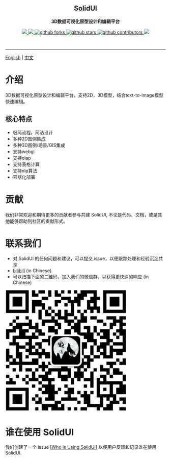 <h2 align="center">
  SolidUI
</h2>

<p align="center">
  <strong>3D数据可视化原型设计和编辑平台</strong>
</p>


<p align="center">
    <a target="_blank" href="https://github.com/CloudOrc/SolidUI/blob/main/LICENSE">
        <img src="https://img.shields.io/badge/License-Apache%202.0-blue.svg?label=license" />
    </a>
    <a target="_blank" href="https://www.oracle.com/technetwork/java/javase/downloads/index.html">
        <img src="https://img.shields.io/badge/JDK-8-green.svg" />
    </a>

   <a target="_blank" href='https://github.com/CloudOrc/SolidUI'>
        <img src="https://img.shields.io/github/forks/CloudOrc/SolidUI.svg" alt="github forks"/>
   </a>
   <a target="_blank" href='https://github.com/CloudOrc/SolidUI'>
        <img src="https://img.shields.io/github/stars/CloudOrc/SolidUI.svg" alt="github stars"/>
   </a>
   <a target="_blank" href='https://github.com/CloudOrc/SolidUI'>
        <img src="https://img.shields.io/github/contributors/CloudOrc/SolidUI.svg" alt="github contributors"/>
   </a>
  <a target="_blank" href="https://badges.toozhao.com/stats/01GS2TEBGN98QRTZ1F3K0Y7XCG">
       <img src="https://badges.toozhao.com/badges/01GS2TEBGN98QRTZ1F3K0Y7XCG/green.svg" />
  </a>

</p>
<br/>

---
[English](README.md) | [中文](README_CN.md)

# 介绍
3D数据可视化原型设计和编辑平台，支持2D，3D模型，结合text-to-image模型快速编辑。

## 核心特点

* 极简流程，简洁设计
* 多种2D图例集成
* 多种3D图例/场景/GIS集成
* 支持webgl
* 支持olap
* 支持表格计算
* 支持nlp算法
* 容器化部署



# 贡献

我们非常欢迎和期待更多的贡献者参与共建 SolidUI, 不论是代码、文档，或是其他能够帮助到社区的贡献形式。  


# 联系我们

- 对 SolidUI 的任何问题和建议，可以提交 issue，以便跟踪处理和经验沉淀共享
- [bilibili](https://space.bilibili.com/472576729) (in Chinese)
- 可以扫描下面的二维码，加入我们的微信群，以获得更快速的响应 (in Chinese)

![SolidUI](docs/images/solidui_contact_01.jpg)

# 谁在使用 SolidUI

我们创建了一个 issue [[Who is Using SolidUI]](https://github.com/CloudOrc/SolidUI/issues/1) 以便用户反馈和记录谁在使用 SolidUI.  


